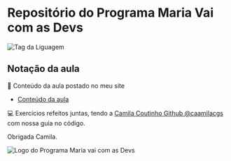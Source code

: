 # Repositório do Programa Maria Vai com as Devs

![Tag da Liguagem](https://img.shields.io/badge/Linguagem-Python-orange)

## Notação da aula

🔭 Conteúdo da aula postado no meu site 

- [Conteúdo da aula](https://daviny.vidal.nom.br/aprender/mvcad-05/)

💻 Exercícios refeitos juntas, tendo a [Camila Coutinho Github @caamilacgs](https://github.com/caamilacgs) com nossa guia no código.

Obrigada Camila.

![Logo do Programa Maria vai com as Devs](https://daviny.vidal.nom.br/img/maria.png)

